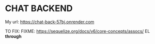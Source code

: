 # CHAT BACKEND
My url: https://chat-back-57bj.onrender.com

TO FIX:
FIXME: https://sequelize.org/docs/v6/core-concepts/assocs/
EL **through**
